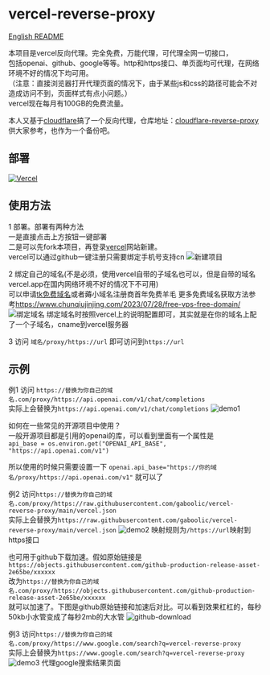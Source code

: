 # vercel-reverse-proxy

[English README](./README_EN.md)

本项目是vercel反向代理。完全免费，万能代理，可代理全网一切接口，<br>
包括openai、github、google等等。http和https接口、单页面均可代理，在网络环境不好的情况下均可用。<br>
（注意：直接浏览器打开代理页面的情况下，由于某些js和css的路径可能会不对造成访问不到，页面样式有点小问题。）<br>
vercel现在每月有100GB的免费流量。

本人又基于[cloudflare](https://www.cloudflare.com/)搞了一个反向代理，仓库地址：[cloudflare-reverse-proxy](https://github.com/gaboolic/cloudflare-reverse-proxy)供大家参考，也作为一个备份吧。

## 部署

[![Vercel](https://vercel.com/button)](https://vercel.com/import/project?template=https://github.com/gaboolic/vercel-reverse-proxy)

## 使用方法

1 部署。部署有两种方法<br>
一是直接点击上方按钮一键部署<br>
二是可以先fork本项目，再登录[vercel](https://vercel.com/)网站新建。<br>
vercel可以通过github一键注册只需要绑定手机号支持cn
![新建项目](img/newproject.png)

2 绑定自己的域名(不是必须，使用vercel自带的子域名也可以，但是自带的域名vercel.app在国内网络环境不好的情况下不可用)<br>
可以申请[tk免费域名](http://www.dot.tk/)或者薅小域名注册商首年免费羊毛 更多免费域名获取方法参考<https://www.chunqiujinjing.com/2023/07/28/free-vps-free-domain/>
![绑定域名](img/domain.png)
绑定域名时按照vercel上的说明配置即可，其实就是在你的域名上配了一个子域名，cname到vercel服务器

3 访问 `域名/proxy/https://url` 即可访问到`https://url`

## 示例

例1 访问 `https://替换为你自己的域名.com/proxy/https://api.openai.com/v1/chat/completions`<br>
实际上会替换为`https://api.openai.com/v1/chat/completions`
![demo1](img/demo1.png)

如何在一些常见的开源项目中使用？<br>
一般开源项目都是引用的openai的库，可以看到里面有一个属性是<br>
`api_base = os.environ.get("OPENAI_API_BASE", "https://api.openai.com/v1")`

所以使用的时候只需要设置一下 `openai.api_base="https://你的域名/proxy/https://api.openai.com/v1"` 就可以了

例2 访问`https://替换为你自己的域名.com/proxy/https://raw.githubusercontent.com/gaboolic/vercel-reverse-proxy/main/vercel.json`<br>
实际上会替换为`https://raw.githubusercontent.com/gaboolic/vercel-reverse-proxy/main/vercel.json`
![demo2](img/demo2.png)
映射规则为`/https://url`映射到https接口

也可用于github下载加速。假如原始链接是`https://objects.githubusercontent.com/github-production-release-asset-2e65be/xxxxxx`<br>
改为`https://替换为你自己的域名.com/proxy/https://objects.githubusercontent.com/github-production-release-asset-2e65be/xxxxxx`<br>
就可以加速了。下图是github原始链接和加速后对比。可以看到效果杠杠的，每秒50kb小水管变成了每秒2mb的大水管
![github-download](img/github-download.png)

例3 访问`https://替换为你自己的域名.com/proxy/https://www.google.com/search?q=vercel-reverse-proxy`<br>
实际上会替换为`https://www.google.com/search?q=vercel-reverse-proxy`
![demo3](img/demo3.png)
代理google搜索结果页面
